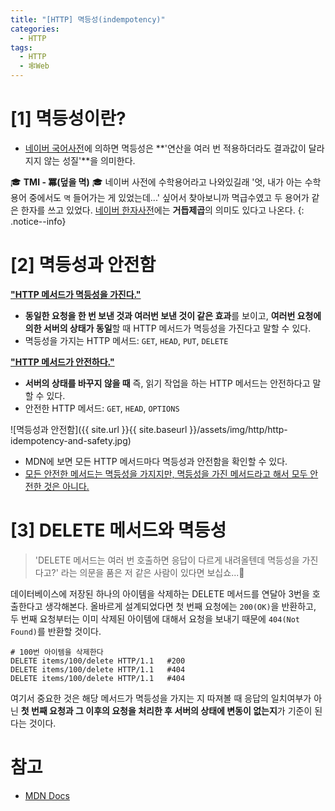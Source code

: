 ```yaml
---
title: "[HTTP] 멱등성(indempotency)"
categories:
  - HTTP
tags:
  - HTTP
  - 🕸Web
---
```


> 

# [1] 멱등성이란?
- [네이버 국어사전](https://ko.dict.naver.com/#/entry/koko/3b4f7ca2ddb64633a9607112fb4af0e0)에 의하면 멱등성은 **'연산을 여러 번 적용하더라도 결과값이 달라지지 않는 성질'**을 의미한다.

🎓 **TMI - 冪(덮을 멱)** 🎓 네이버 사전에 수학용어라고 나와있길래 '엇, 내가 아는 수학용어 중에서도 `멱` 들어가는 게 있었는데...' 싶어서 찾아보니까 멱급수였고 두 용어가 같은 한자를 쓰고 있었다. [네이버 한자사전](https://hanja.dict.naver.com/#/search?query=%E5%86%AA&range=all)에는 **거듭제곱**의 의미도 있다고 나온다. 
{: .notice--info}

# [2] 멱등성과 안전함
**<u>"HTTP 메서드가 멱등성을 가진다."</u>**
- **동일한 요청을 한 번 보낸 것과 여러번 보낸 것이 같은 효과**를 보이고, **여러번 요청에 의한 서버의 상태가 동일**할 때 HTTP 메서드가 멱등성을 가진다고 말할 수 있다.
- 멱등성을 가지는 HTTP 메서드: `GET`, `HEAD`, `PUT`, `DELETE` 

**<u>"HTTP 메서드가 안전하다."</u>**
- **서버의 상태를 바꾸지 않을 때** 즉, 읽기 작업을 하는 HTTP 메서드는 안전하다고 말할 수 있다.
- 안전한 HTTP 메서드: `GET`, `HEAD`, `OPTIONS`

![멱등성과 안전함]({{ site.url }}{{ site.baseurl }}/assets/img/http/http-idempotency-and-safety.jpg)
- MDN에 보면 모든 HTTP 메서드마다 멱등성과 안전함을 확인할 수 있다.
- <u>모든 안전한 메서드는 멱등성을 가지지만, 멱등성을 가진 메서드라고 해서 모두 안전한 것은 아니다.</u>

# [3] DELETE 메서드와 멱등성
> 'DELETE 메서드는 여러 번 호출하면 응답이 다르게 내려올텐데 멱등성을 가진다고?' 라는 의문을 품은 저 같은 사람이 있다면 보십쇼...🤧

데이터베이스에 저장된 하나의 아이템을 삭제하는 DELETE 메서드를 연달아 3번을 호출한다고 생각해본다. 올바르게 설계되었다면 첫 번째 요청에는 `200(OK)`을 반환하고, 두 번째 요청부터는 이미 삭제된 아이템에 대해서 요청을 보내기 때문에 `404(Not Found)`를 반환할 것이다.

```terminal
# 100번 아이템을 삭제한다
DELETE items/100/delete HTTP/1.1   #200
DELETE items/100/delete HTTP/1.1   #404
DELETE items/100/delete HTTP/1.1   #404
```

여기서 중요한 것은 해당 메서드가 멱등성을 가지는 지 따져볼 때 응답의 일치여부가 아닌 **첫 번째 요청과 그 이후의 요청을 처리한 후 서버의 상태에 변동이 없는지**가 기준이 된다는 것이다.

# 참고
- [MDN Docs](https://developer.mozilla.org/ko/docs/Glossary/Idempotent)